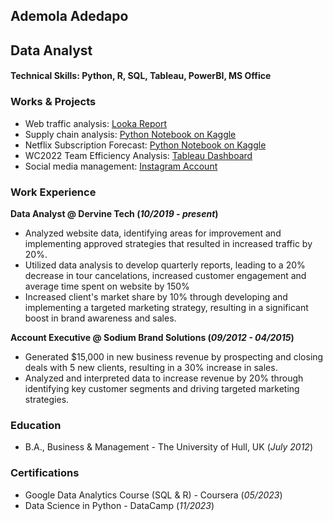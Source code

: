 ## Ademola Adedapo
## Data Analyst

#### Technical Skills: Python, R, SQL, Tableau, PowerBI, MS Office

### Works & Projects
- Web traffic analysis: [Looka Report](/assets/Davido_Music_Worldwide_(DMW)_Report.pdf)
- Supply chain analysis: [Python Notebook on Kaggle](https://www.kaggle.com/ademolaadedapo/supply-chain-analysis-project)
- Netflix Subscription Forecast: [Python Notebook on Kaggle](https://www.kaggle.com/ademolaadedapo/forecasting-project)
- WC2022 Team Efficiency Analysis: [Tableau Dashboard](https://public.tableau.com/views/WC2022TeamEfficiency/Dashboard1?:language=en-US&:display_count=n&:origin=viz_share_link)
- Social media management: [Instagram Account](https://www.instagram.com/dervinetech?igsh=dHFqMnY2NmpxOXE1)

### Work Experience
**Data Analyst @ Dervine Tech (_10/2019 - present_)**
- Analyzed website data, identifying areas for improvement and implementing approved strategies that resulted in increased traffic by 20%.
- Utilized data analysis to develop quarterly reports, leading to a 20% decrease in tour cancelations, increased customer engagement and average time spent on website by 150%
- Increased client's market share by 10% through developing and implementing a targeted marketing strategy, resulting in a significant boost in brand awareness and sales.

**Account Executive @ Sodium Brand Solutions (_09/2012 - 04/2015_)**
- Generated $15,000 in new business revenue by prospecting and closing deals with 5 new clients, resulting in a 30% increase in sales.
- Analyzed and interpreted data to increase revenue by 20% through identifying key customer segments and driving targeted marketing strategies.

### Education
- B.A., Business & Management - The University of Hull, UK (_July 2012_)

### Certifications
- Google Data Analytics Course (SQL & R) - Coursera (_05/2023_)
- Data Science in Python - DataCamp (_11/2023_)
